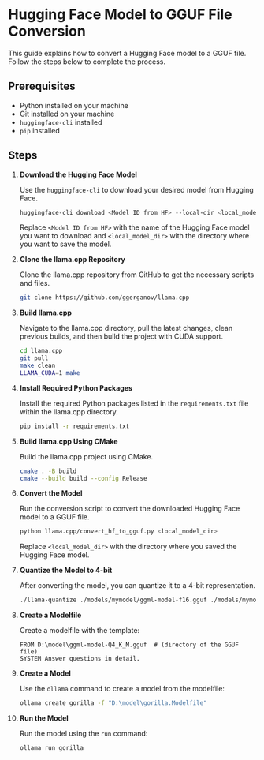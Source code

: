 # Hugging Face Model to GGUF File Conversion

This guide explains how to convert a Hugging Face model to a GGUF file. Follow the steps below to complete the process.

## Prerequisites

- Python installed on your machine
- Git installed on your machine
- `huggingface-cli` installed
- `pip` installed

## Steps

1. **Download the Hugging Face Model**

   Use the `huggingface-cli` to download your desired model from Hugging Face.
    ```bash
   huggingface-cli download <Model ID from HF> --local-dir <local_model_dir>
   ```
   Replace `<Model ID from HF>` with the name of the Hugging Face model you want to download and `<local_model_dir>` with the directory where you want to save the model.

2. **Clone the llama.cpp Repository**

   Clone the llama.cpp repository from GitHub to get the necessary scripts and files.
    ```bash
   git clone https://github.com/ggerganov/llama.cpp
   ```

3. **Build llama.cpp**

   Navigate to the llama.cpp directory, pull the latest changes, clean previous builds, and then build the project with CUDA support.
    ```bash
   cd llama.cpp
   git pull
   make clean
   LLAMA_CUDA=1 make
   ```

4. **Install Required Python Packages**

   Install the required Python packages listed in the `requirements.txt` file within the llama.cpp directory.
    ```bash
   pip install -r requirements.txt
   ```

5. **Build llama.cpp Using CMake**

   Build the llama.cpp project using CMake.
    ```bash
   cmake . -B build
   cmake --build build --config Release 
   ```

6. **Convert the Model**

   Run the conversion script to convert the downloaded Hugging Face model to a GGUF file.
    ```bash
   python llama.cpp/convert_hf_to_gguf.py <local_model_dir>
   ```
   Replace `<local_model_dir>` with the directory where you saved the Hugging Face model.

7. **Quantize the Model to 4-bit**

   After converting the model, you can quantize it to a 4-bit representation.
    ```bash
   ./llama-quantize ./models/mymodel/ggml-model-f16.gguf ./models/mymodel/ggml-model-Q4_K_M.gguf Q4_K_M
   ```

8. **Create a Modelfile**

   Create a modelfile with the template:
    ```
    FROM D:\model\ggml-model-Q4_K_M.gguf  # (directory of the GGUF file)
    SYSTEM Answer questions in detail.
    ```

9. **Create a Model**

   Use the `ollama` command to create a model from the modelfile:
    ```bash
   ollama create gorilla -f "D:\model\gorilla.Modelfile"
   ```

10. **Run the Model**

    Run the model using the `run` command:
    ```bash
    ollama run gorilla
    ```
